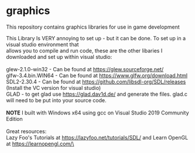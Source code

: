 # graphics
This repository contains graphics libraries for use in game development

This Library Is VERY annoying to set up - but it can be done. To set up in a visual studio environment that\
allows you to compile and run code, these are the other libaries I downloaded and set up within visual studio:\
\
glew-2.1.0-win32 - Can be found at https://glew.sourceforge.net/ \
glfw-3.4.bin.WIN64 - Can be found at https://www.glfw.org/download.html \
SDL2-2.30.4 - Can be found at https://github.com/libsdl-org/SDL/releases (Install the VC version for visual studio) \
GLAD - to get glad use https://glad.dav1d.de/ and generate the files. glad.c will need to be put into your source code. \
\
**NOTE** I built with Windows x64 using gcc on Visual Studio 2019 Community Edition\
\
Great resources:\
Lazy Foo's Tutorials at https://lazyfoo.net/tutorials/SDL/ and Learn OpenGL at https://learnopengl.com/\

